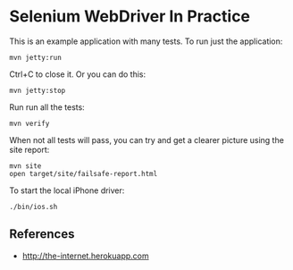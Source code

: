 Selenium WebDriver In Practice
===
This is an example application with many tests. To run just the application:

	mvn jetty:run
	
Ctrl+C to close it. Or you can do this:

	mvn jetty:stop

Run run all the tests:

	mvn verify

When not all tests will pass, you can try and get a clearer picture using the site report:

	mvn site
	open target/site/failsafe-report.html
	
To start the local iPhone driver:

	./bin/ios.sh

	
References
---
* <http://the-internet.herokuapp.com>